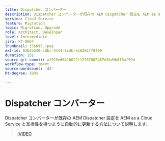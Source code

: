 ```yaml
---
title: Dispatcher コンバーター
description: Dispatcher コンバーターが既存の AEM Dispatcher 設定を AEM as a Cloud Service と互換性を持つように自動的に更新する方法について説明します。
version: Cloud Service
feature: Migration
topic: Migration, Upgrade
role: Architect, Developer
level: Intermediate
jira: KT-8664
thumbnail: 336695.jpeg
exl-id: 03bda030-cdbc-4444-8c4b-e182827f9f90
duration: 151
source-git-commit: af928e60410022f12207082467d3bd9b818af59d
workflow-type: tm+mt
source-wordcount: '43'
ht-degree: 100%

---
```


# Dispatcher コンバーター

Dispatcher コンバーターが既存の AEM Dispatcher 設定を AEM as a Cloud Service と互換性を持つように自動的に更新する方法について説明します。

>[!VIDEO](https://video.tv.adobe.com/v/336695?quality=12&learn=on)
